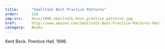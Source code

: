 ```yaml
---
title:      "Smalltalk Best Practice Patterns"
order:      210
img-src:    docs/1996_smalltalk_best_practice_patterns.jpg
href:       http://www.amazon.com/Smalltalk-Best-Practice-Patterns-Kent/dp/013476904X
category:   Books
---
```

Kent Beck. Prentice Hall, 1996.

